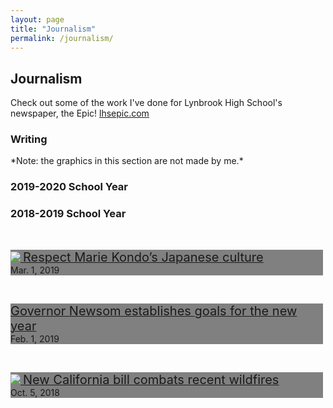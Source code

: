 ```yaml
---
layout: page
title: "Journalism"
permalink: /journalism/
---
```

<style>
	.entry{
		width:500px;
		background-color: #808080;
		border: 5px;
	}
	
	.headline{
		font-size: 20px;
	}
	
</style>
<h2>Journalism</h2>
Check out some of the work I've done for Lynbrook High School's newspaper, the Epic!
<a href="lhsepic.com">lhsepic.com</a>

<h3>Writing</h3>

<p>*Note: the graphics in this section are not made by me.*</p>

<h3>2019-2020 School Year</h3>

<h3>2018-2019 School Year</h3>

<br />

<p class="entry"><a href="https://lhsepic.com/4723/opinion/4723/"><img src="https://lhsepic.com/wp-content/uploads/2019/03/mariekondo-maybe.jpg">
<span class="headline">Respect Marie Kondo’s Japanese culture</span></a><br />
Mar. 1, 2019</p>

<br />

<p class="entry"><a href="https://lhsepic.com/4512/news/governor-newsom-establishes-goals-for-the-new-year/"><span class="headline">
Governor Newsom establishes goals for the new year</span></a><br />
Feb. 1, 2019</p>

<br />

<p class="entry"><a href="https://lhsepic.com/3650/news/1_nw_firebillkaylinl/"><img src="https://lhsepic.com/wp-content/uploads/2018/10/firebill-houses.gif">
<span class="headline">New California bill combats recent wildfires</span></a><br />
Oct. 5, 2018</p>